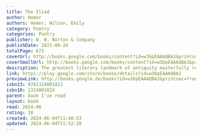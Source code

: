 ```yaml
---
title: The Iliad
author: Homer
authors: Homer; Wilson, Emily
category: Poetry
categories: Poetry
publisher: W. W. Norton & Company
publishDate: 2023-09-26
totalPage: 673
coverUrl: http://books.google.com/books/content?id=w36pEAAAQBAJ&printsec=frontcover&img=1&zoom=1&edge=curl&source=gbs_api
coverSmallUrl: http://books.google.com/books/content?id=w36pEAAAQBAJ&printsec=frontcover&img=1&zoom=5&edge=curl&source=gbs_api
description: The greatest literary landmark of antiquity masterfully rendered by the most celebrated translator of our time. When Emily Wilson’s translation of The Odyssey appeared in 2017—revealing the ancient poem in a contemporary idiom that was “fresh, unpretentious and lean” (Madeline Miller, Washington Post)—critics lauded it as “a revelation” (Susan Chira, New York Times) and “a cultural landmark” (Charlotte Higgins, Guardian) that would forever change how Homer is read in English. Now Wilson has returned with an equally revelatory translation of Homer’s other great epic—the most revered war poem of all time. The Iliad roars with the clamor of arms, the bellowing boasts of victors, the fury and grief of loss, and the anguished cries of dying men. It sings, too, of the sublime magnitude of the world—the fierce beauty of nature and the gods’ grand schemes beyond the ken of mortals. In Wilson’s hands, this thrilling, magical, and often horrifying tale now gallops at a pace befitting its legendary battle scenes, in crisp but resonant language that evokes the poem’s deep pathos and reveals palpably real, even “complicated,” characters—both human and divine. The culmination of a decade of intense engagement with antiquity’s most surpassingly beautiful and emotionally complex poetry, Wilson’s Iliad now gives us a complete Homer for our generation.
link: https://play.google.com/store/books/details?id=w36pEAAAQBAJ
previewLink: http://books.google.de/books?id=w36pEAAAQBAJ&printsec=frontcover&dq=iliad+emily+wilson&hl=&as_pt=BOOKS&cd=1&source=gbs_api
isbn13: 9781324001812
isbn10: 132400181X
parent: book I've read
layout: book
read: 2024-06
rating: 10
created: 2024-06-04T11:48:53
updated: 2024-06-04T11:52:28
---
```

